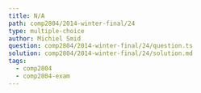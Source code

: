```yaml
---
title: N/A
path: comp2804/2014-winter-final/24
type: multiple-choice
author: Michiel Smid
question: comp2804/2014-winter-final/24/question.ts
solution: comp2804/2014-winter-final/24/solution.md
tags:
  - comp2804
  - comp2804-exam
---
```

